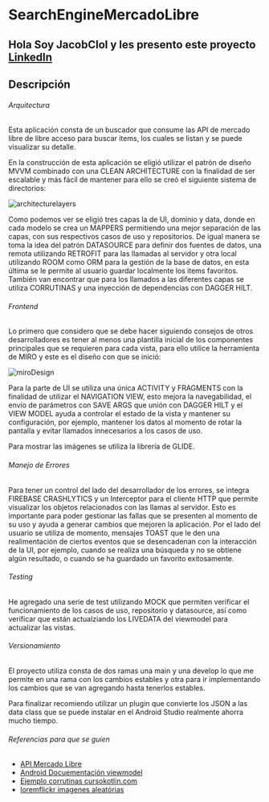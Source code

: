 ﻿# SearchEngineMercadoLibre
## Hola Soy JacobClol y les presento este proyecto [LinkedIn](https://www.linkedin.com/in/jacobcl/)

## Descripción 

###### Arquitectura

Esta aplicación consta de un buscador que consume las API de mercado libre de libre acceso para buscar items, los cuales se listan y se puede visualizar su detalle.

En la construcción de esta aplicación se eligió utilizar el patrón de diseño MVVM combinado con una CLEAN ARCHITECTURE con la finalidad de ser escalable y más fácil de mantener para ello se creó el siguiente sistema de directorios:

![architecturelayers](https://user-images.githubusercontent.com/32649079/219828537-5ffc13b9-2848-409d-a744-822521b12d75.png)

Como podemos ver se eligió tres capas la de UI, dominio y data, donde en cada modelo se crea un MAPPERS permitiendo una mejor separación de las capas, con sus respectivos casos de uso y repositorios. De igual manera se toma la idea del patrón DATASOURCE para definir dos fuentes de datos, una remota utilizando RETROFIT para las llamadas al servidor y otra local utilizando ROOM como ORM para la gestión de la base de datos, en esta última se le permite al usuario guardar localmente los items favoritos. También van encontrar que para los llamados a las diferentes capas se utiliza CORRUTINAS y una inyección de dependencias con DAGGER HILT.

###### Frontend

Lo primero que considero que se debe hacer siguiendo consejos de otros desarrolladores es tener al menos una plantilla inicial de los componentes principales que se requieren para cada vista, para ello utilice la herramienta de MIRO y este es el diseño con que se inició:

![miroDesign](https://user-images.githubusercontent.com/32649079/219828184-5d3b4f98-7376-43cd-89df-3b7c317b1b86.png)

Para la parte de UI se utiliza una única ACTIVITY y FRAGMENTS con la finalidad de utilizar el NAVIGATION VIEW, esto mejora la navegabilidad, el envío de parámetros con SAVE ARGS que unión con DAGGER HILT y el VIEW MODEL ayuda a controlar el estado de la vista y mantener su configuración, por ejemplo, mantener los datos al momento de rotar la pantalla y evitar llamados innecesarios a los casos de uso.

Para mostrar las imágenes se utiliza la librería de GLIDE. 

###### Manejo de Errores

Para tener un control del lado del desarrollador de los errores, se integra FIREBASE CRASHLYTICS y un Interceptor para el cliente HTTP que permite visualizar los objetos relacionados con las llamas al servidor. Esto es importante para poder gestionar las fallas que se presenten al momento de su uso y ayuda a generar cambios que mejoren la aplicación. Por el lado del usuario se utiliza de momento, mensajes TOAST que le den una realimentación de ciertos eventos que se desencadenan con la interacción de la UI, por ejemplo, cuando se realiza una búsqueda y no se obtiene algún resultado, o cuando se ha guardado un favorito exitosamente.

###### Testing

He agregado una serie de test utilizando MOCK que permiten verificar el funcionamiento de los casos de uso, repositorio y datasource, así como verificar que están actualziando los LIVEDATA del viewmodel para actualizar las vistas.


###### Versionamiento

El proyecto utiliza consta de dos ramas una main y una develop lo que me permite en una rama con los cambios estables y otra para ir implementando los cambios que se van agregando hasta tenerlos estables. 

Para finalizar recomiendo utilizar un plugin que convierte los JSON a las data class que se puede instalar en el Android Studio realmente ahorra mucho tiempo.

###### Referencias para que se guíen

* [API Mercado Libre](https://developers.mercadolibre.com.ar/es_ar/items-y-busquedas)
* [Android Docuementación viewmodel](https://www.linkedin.com/in/jacobcl/)
* [Ejemplo corrutinas cursokotlin.com](https://cursokotlin.com/tutorial-retrofit-2-en-kotlin-con-corrutinas-consumiendo-api-capitulo-20-v2/)
* [loremflickr imagenes aleatórias](https://loremflickr.com/)

